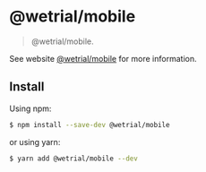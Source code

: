 # @wetrial/mobile

> @wetrial/mobile.

See website [@wetrial/mobile](https://github.com/rimsila/mobile) for more information.

## Install

Using npm:

```bash
$ npm install --save-dev @wetrial/mobile
```

or using yarn:

```bash
$ yarn add @wetrial/mobile --dev
```

